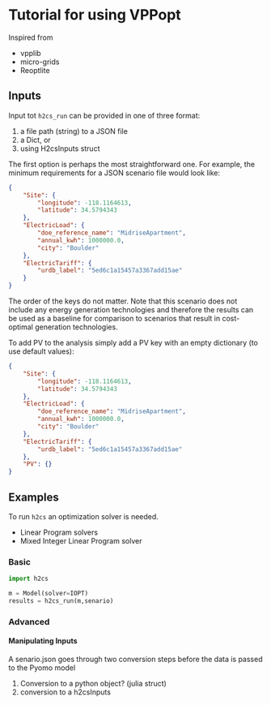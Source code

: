 # Tutorial for using VPPopt

Inspired from

- vpplib
- micro-grids
- Reoptlite

## Inputs

Input tot `h2cs_run` can be provided in one of three format:

1. a file path (string) to a JSON file
2. a Dict, or 
3. using H2csInputs struct

The first option is perhaps the most straightforward one. For example, the minimum requirements for a JSON scenario file would look like:

```json
{
    "Site": {
        "longitude": -118.1164613,
        "latitude": 34.5794343
    },
    "ElectricLoad": {
        "doe_reference_name": "MidriseApartment",
        "annual_kwh": 1000000.0,
        "city": "Boulder"
    },
    "ElectricTariff": {
        "urdb_label": "5ed6c1a15457a3367add15ae"
    }
}
```

The order of the keys do not matter. Note that this scenario does not include any energy generation technologies and therefore the results can be used as a baseline for comparison to scenarios that result in cost-optimal generation technologies.

To add PV to the analysis simply add a PV key with an empty dictionary (to use default values):

```json
{
    "Site": {
        "longitude": -118.1164613,
        "latitude": 34.5794343
    },
    "ElectricLoad": {
        "doe_reference_name": "MidriseApartment",
        "annual_kwh": 1000000.0,
        "city": "Boulder"
    },
    "ElectricTariff": {
        "urdb_label": "5ed6c1a15457a3367add15ae"
    },
    "PV": {}
}
```

## Examples

To run `h2cs` an optimization solver is needed.

- Linear Program solvers
- Mixed Integer Linear Program solver

### Basic

```python
import h2cs

m = Model(solver=IOPT)
results = h2cs_run(m,senario)
```

### Advanced

#### Manipulating Inputs

A senario.json goes through two conversion steps before the data is passed to the Pyomo model

1. Conversion to a python object? (julia struct)
2. conversion to a h2csInputs